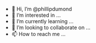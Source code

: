 - 👋 Hi, I’m @phillipdumond
- 👀 I’m interested in ...
- 🌱 I’m currently learning ...
- 💞️ I’m looking to collaborate on ...
- 📫 How to reach me ...

<!---
phillipdumond/phillipdumond is a ✨ special ✨ repository because its `README.md` (this file) appears on your GitHub profile.
You can click the Preview link to take a look at your changes.
--->
